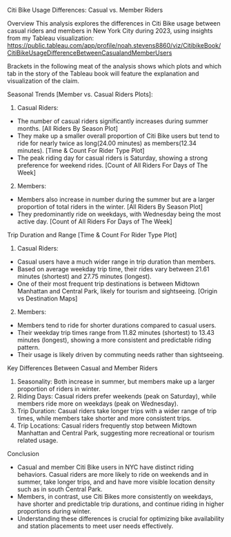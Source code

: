 Citi Bike Usage Differences: Casual vs. Member Riders

Overview
  This analysis explores the differences in Citi Bike usage between casual riders and members in New York City during 2023, using insights from my Tableau visualization: 
  https://public.tableau.com/app/profile/noah.stevens8860/viz/CitibikeBook/CitiBikeUsageDifferenceBetweenCasualandMemberUsers

Brackets in the following meat of the analysis shows which plots and which tab in the story of the Tableau book will feature the explanation and visualization of the claim.

Seasonal Trends [Member vs. Casual Riders Plots]:
1. Casual Riders:
  - The number of casual riders significantly increases during summer months. [All Riders By Season Plot]
  - They make up a smaller overall proportion of Citi Bike users but tend to ride for nearly twice as long(24.00 minutes) as members(12.34 minutes). [Time & Count For Rider Type Plot]
  - The peak riding day for casual riders is Saturday, showing a strong preference for weekend rides. [Count of All Riders For Days of The Week]
2. Members:
  - Members also increase in number during the summer but are a larger proportion of total riders in the winter. [All Riders By Season Plot]
  - They predominantly ride on weekdays, with Wednesday being the most active day. [Count of All Riders For Days of The Week]

Trip Duration and Range [Time & Count For Rider Type Plot]

1. Casual Riders:
  - Casual users have a much wider range in trip duration than members.
  - Based on average weekday trip time, their rides vary between 21.61 minutes (shortest) and 27.75 minutes (longest).
  - One of their most frequent trip destinations is between Midtown Manhattan and Central Park, likely for tourism and sightseeing. [Origin vs Destination Maps]

2. Members:
  - Members tend to ride for shorter durations compared to casual users.
  - Their weekday trip times range from 11.82 minutes (shortest) to 13.43 minutes (longest), showing a more consistent and predictable riding pattern.
  - Their usage is likely driven by commuting needs rather than sightseeing.

Key Differences Between Casual and Member Riders
  1. Seasonality: Both increase in summer, but members make up a larger proportion of riders in winter.
  2. Riding Days: Casual riders prefer weekends (peak on Saturday), while members ride more on weekdays (peak on Wednesday).
  3. Trip Duration: Casual riders take longer trips with a wider range of trip times, while members take shorter and more consistent trips.
  4. Trip Locations: Casual riders frequently stop between Midtown Manhattan and Central Park, suggesting more recreational or tourism related usage.

Conclusion
  - Casual and member Citi Bike users in NYC have distinct riding behaviors. Casual riders are more likely to ride on weekends and in summer, take longer trips, and and have more visible location density such as in south Central Park. 
  - Members, in contrast, use Citi Bikes more consistently on weekdays, have shorter and predictable trip durations, and continue riding in higher proportions during winter. 
  - Understanding these differences is crucial for optimizing bike availability and station placements to meet user needs effectively.

